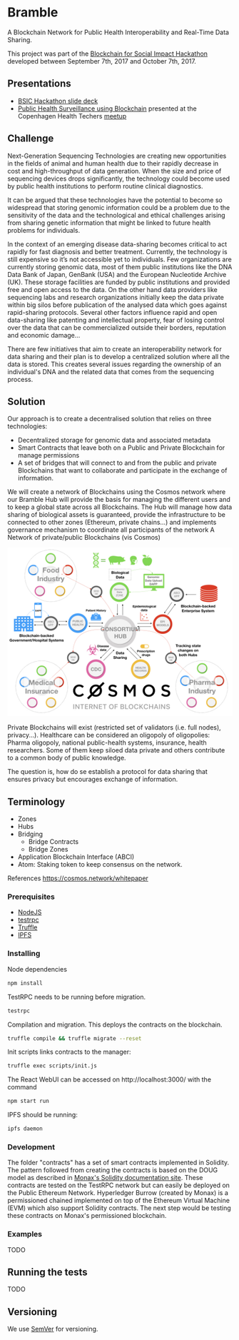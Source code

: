 # Bramble

A Blockchain Network for Public Health Interoperability and Real-Time Data Sharing.

This project was part of the [Blockchain for Social Impact Hackathon](https://www.blockchainforsocialimpact.com/hackathon/) developed between September 7th, 2017 and October 7th, 2017.

## Presentations

- [BSIC Hackathon slide deck](https://github.com/josl/Bramble/blob/master/Bramble.pdf)
- [Public Health Surveillance using Blockchain](https://github.com/josl/Bramble/blob/master/HealthTech.pdf) presented at the Copenhagen Health Techers [meetup](https://www.meetup.com/Copenhagen-Health-Techers/events/243082835/)


## Challenge

Next-Generation Sequencing Technologies are creating new opportunities in the fields of animal and human health due to their rapidly decrease in cost and high-throughput of data generation. When the size and price of sequencing devices drops significantly, the technology could become used by public health institutions to perform routine clinical diagnostics.

It can be argued that these technologies have the potential to become so widespread that storing genomic information could be a problem due to the sensitivity of the data and the technological and ethical challenges arising from sharing genetic information that might be linked to future health problems for individuals.

In the context of an emerging disease data-sharing becomes critical to act rapidly for fast diagnosis and better treatment. Currently, the technology is still expensive so it’s not accessible yet to individuals. Few organizations are currently storing genomic data, most of them public institutions like the DNA Data Bank of Japan, GenBank (USA) and the European Nucleotide Archive (UK). These storage facilities are funded by public institutions and provided free and open access to the data. On the other hand data providers like sequencing labs and research organizations initially keep the data private within big silos before publication of the analysed data which goes against rapid-sharing protocols. Several other factors influence rapid and open data-sharing like patenting and intellectual property, fear of losing control over the data that can be commercialized outside their borders, reputation and economic damage...

There are few initiatives that aim to create an interoperability network for data sharing and their plan is to develop a centralized solution where all the data is stored. This creates several issues regarding the ownership of an individual's DNA and the related data that comes from the sequencing process.

## Solution

Our approach is to create a decentralised solution that relies on three technologies: 

- Decentralized storage for genomic data and associated metadata
- Smart Contracts that leave both on a Public and Private Blockchain for manage permissions
- A set of bridges that will connect to and from the public and private Blockchains that want to collaborate and participate in the exchange of information.

We will create a network of Blockchains using the Cosmos network where our Bramble Hub will provide the basis for managing the different users and to keep a global state across all Blockchains. The Hub will manage how data sharing of biological assets is guaranteed, provide the infrastructure to be connected to other zones (Ethereum, private chains…) and implements governance mechanism to coordinate all participants of the network
A Network of private/public Blockchains (vis Cosmos)

![Bramble Network](overview.jpeg?raw=true "Bramble Network")

Private Blockchains will exist (restricted set of validators (i.e. full nodes), privacy...). Healthcare can be considered an oligopoly of oligopolies: Pharma oligopoly, national public-health systems, insurance, health researchers. Some of them keep siloed data private and others contribute to a common body of public knowledge. 

The question is, how do se establish a protocol for data sharing that ensures privacy but encourages exchange of information. 

## Terminology 
- Zones
- Hubs
- Bridging
  - Bridge Contracts
  - Bridge Zones
- Application Blockchain Interface (ABCI)
- Atom: Staking token to keep consensus on the network.

References
https://cosmos.network/whitepaper


### Prerequisites

- [NodeJS](https://nodejs.org/en/)
- [testrpc](https://github.com/ethereumjs/testrpc)
- [Truffle](http://truffleframework.com/)
- [IPFS](https://ipfs.io/)

### Installing

Node dependencies
```sh
npm install
```

TestRPC needs to be running before migration.
```sh
testrpc
```

Compilation and migration. This deploys the contracts on the blockchain. 

```sh
truffle compile && truffle migrate --reset
```
Init scripts links contracts to the manager: 
```sh
truffle exec scripts/init.js
```

The React WebUI can be accessed on http://localhost:3000/ with the command
```sh
npm start run
```

IPFS should be running:
```sh
ipfs daemon
```

### Development

The folder "contracts" has a set of smart contracts implemented in Solidity. The pattern followed from creating the contracts is based on the DOUG model as described in [Monax's Solidity documentation site](https://monax.io/docs/solidity/solidity_1_the_five_types_model/). These contracts are tested on the TestRPC network but can easily be deployed on the Public Ethereum Network. Hyperledger Burrow (created by Monax) is a permissioned chained implemented on top of the Ethereum Virtual Machine (EVM) which also support Solidity contracts. The next step would be testing these contracts on Monax's permissioned blockchain.

### Examples
TODO

## Running the tests

TODO


## Versioning

We use [SemVer](http://semver.org/) for versioning.

